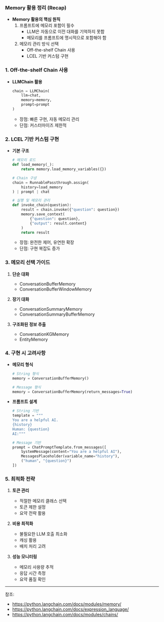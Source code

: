 ### Memory 활용 정리 (Recap)

- **Memory 활용의 핵심 원칙**
  1. 프롬프트에 메모리 포함이 필수
     - LLM은 자동으로 이전 대화를 기억하지 못함
     - 메모리를 프롬프트에 명시적으로 포함해야 함
  2. 메모리 관리 방식 선택
     - Off-the-shelf Chain 사용
     - LCEL 기반 커스텀 구현

### 1. Off-the-shelf Chain 사용

- **LLMChain 활용**
  ```python
  chain = LLMChain(
      llm=chat,
      memory=memory,
      prompt=prompt
  )
  ```
  - 장점: 빠른 구현, 자동 메모리 관리
  - 단점: 커스터마이즈 제한적

### 2. LCEL 기반 커스텀 구현

- **기본 구조**
  ```python
  # 메모리 로드
  def load_memory(_):
      return memory.load_memory_variables({})
  
  # Chain 구성
  chain = RunnablePassthrough.assign(
      history=load_memory
  ) | prompt | chat
  
  # 실행 및 메모리 관리
  def invoke_chain(question):
      result = chain.invoke({"question": question})
      memory.save_context(
          {"question": question},
          {"output": result.content}
      )
      return result
  ```
  - 장점: 완전한 제어, 유연한 확장
  - 단점: 구현 복잡도 증가

### 3. 메모리 선택 가이드

1. **단순 대화**
   - ConversationBufferMemory
   - ConversationBufferWindowMemory

2. **장기 대화**
   - ConversationSummaryMemory
   - ConversationSummaryBufferMemory

3. **구조화된 정보 추출**
   - ConversationKGMemory
   - EntityMemory

### 4. 구현 시 고려사항

- **메모리 형식**
  ```python
  # String 형식
  memory = ConversationBufferMemory()
  
  # Message 형식
  memory = ConversationBufferMemory(return_messages=True)
  ```

- **프롬프트 설계**
  ```python
  # String 기반
  template = """
  You are a helpful AI.
  {history}
  Human: {question}
  AI:"""
  
  # Message 기반
  prompt = ChatPromptTemplate.from_messages([
      SystemMessage(content="You are a helpful AI"),
      MessagesPlaceholder(variable_name="history"),
      ("human", "{question}")
  ])
  ```

### 5. 최적화 전략

1. **토큰 관리**
   - 적절한 메모리 클래스 선택
   - 토큰 제한 설정
   - 요약 전략 활용

2. **비용 최적화**
   - 불필요한 LLM 호출 최소화
   - 캐싱 활용
   - 배치 처리 고려

3. **성능 모니터링**
   - 메모리 사용량 추적
   - 응답 시간 측정
   - 요약 품질 확인

---
참조:
- https://python.langchain.com/docs/modules/memory/
- https://python.langchain.com/docs/expression_language/
- https://python.langchain.com/docs/modules/chains/ 
